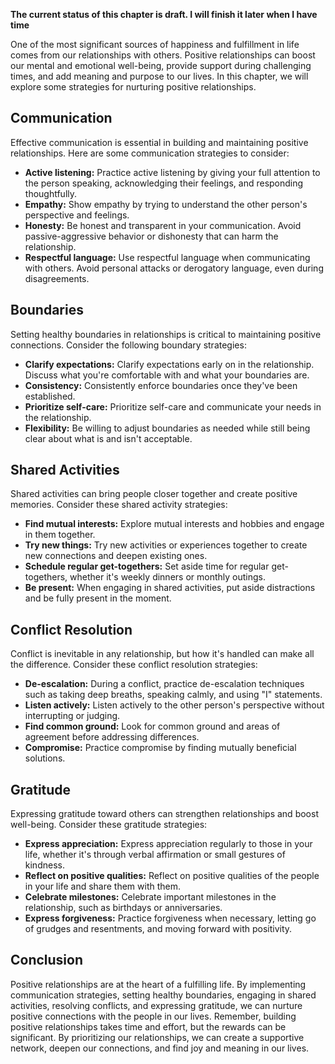 **The current status of this chapter is draft. I will finish it later when I have time**

One of the most significant sources of happiness and fulfillment in life comes from our relationships with others. Positive relationships can boost our mental and emotional well-being, provide support during challenging times, and add meaning and purpose to our lives. In this chapter, we will explore some strategies for nurturing positive relationships.

Communication
-------------

Effective communication is essential in building and maintaining positive relationships. Here are some communication strategies to consider:

* **Active listening:** Practice active listening by giving your full attention to the person speaking, acknowledging their feelings, and responding thoughtfully.
* **Empathy:** Show empathy by trying to understand the other person's perspective and feelings.
* **Honesty:** Be honest and transparent in your communication. Avoid passive-aggressive behavior or dishonesty that can harm the relationship.
* **Respectful language:** Use respectful language when communicating with others. Avoid personal attacks or derogatory language, even during disagreements.

Boundaries
----------

Setting healthy boundaries in relationships is critical to maintaining positive connections. Consider the following boundary strategies:

* **Clarify expectations:** Clarify expectations early on in the relationship. Discuss what you're comfortable with and what your boundaries are.
* **Consistency:** Consistently enforce boundaries once they've been established.
* **Prioritize self-care:** Prioritize self-care and communicate your needs in the relationship.
* **Flexibility:** Be willing to adjust boundaries as needed while still being clear about what is and isn't acceptable.

Shared Activities
-----------------

Shared activities can bring people closer together and create positive memories. Consider these shared activity strategies:

* **Find mutual interests:** Explore mutual interests and hobbies and engage in them together.
* **Try new things:** Try new activities or experiences together to create new connections and deepen existing ones.
* **Schedule regular get-togethers:** Set aside time for regular get-togethers, whether it's weekly dinners or monthly outings.
* **Be present:** When engaging in shared activities, put aside distractions and be fully present in the moment.

Conflict Resolution
-------------------

Conflict is inevitable in any relationship, but how it's handled can make all the difference. Consider these conflict resolution strategies:

* **De-escalation:** During a conflict, practice de-escalation techniques such as taking deep breaths, speaking calmly, and using "I" statements.
* **Listen actively:** Listen actively to the other person's perspective without interrupting or judging.
* **Find common ground:** Look for common ground and areas of agreement before addressing differences.
* **Compromise:** Practice compromise by finding mutually beneficial solutions.

Gratitude
---------

Expressing gratitude toward others can strengthen relationships and boost well-being. Consider these gratitude strategies:

* **Express appreciation:** Express appreciation regularly to those in your life, whether it's through verbal affirmation or small gestures of kindness.
* **Reflect on positive qualities:** Reflect on positive qualities of the people in your life and share them with them.
* **Celebrate milestones:** Celebrate important milestones in the relationship, such as birthdays or anniversaries.
* **Express forgiveness:** Practice forgiveness when necessary, letting go of grudges and resentments, and moving forward with positivity.

Conclusion
----------

Positive relationships are at the heart of a fulfilling life. By implementing communication strategies, setting healthy boundaries, engaging in shared activities, resolving conflicts, and expressing gratitude, we can nurture positive connections with the people in our lives. Remember, building positive relationships takes time and effort, but the rewards can be significant. By prioritizing our relationships, we can create a supportive network, deepen our connections, and find joy and meaning in our lives.
